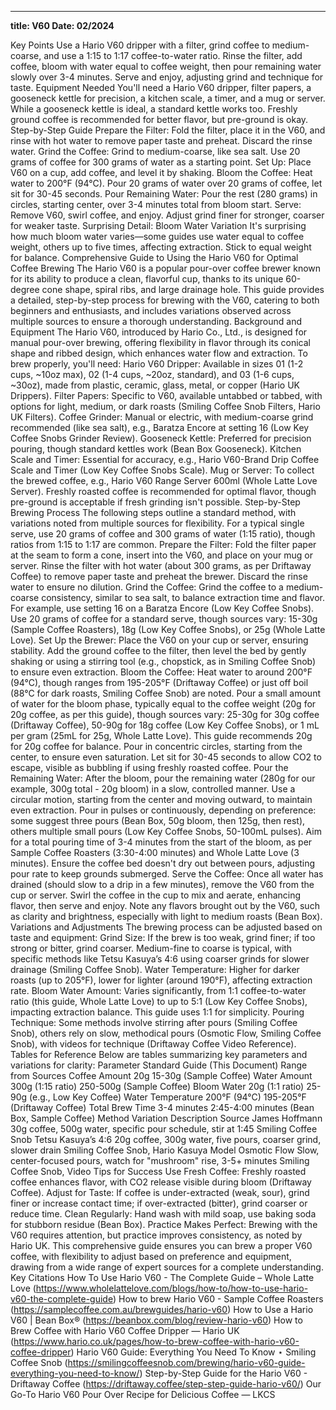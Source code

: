 ---
**title: V60
Date: 02/2024**



Key Points
Use a Hario V60 dripper with a filter, grind coffee to medium-coarse, and use a 1:15 to 1:17 coffee-to-water ratio.
Rinse the filter, add coffee, bloom with water equal to coffee weight, then pour remaining water slowly over 3-4 minutes.
Serve and enjoy, adjusting grind and technique for taste.
Equipment Needed
You'll need a Hario V60 dripper, filter papers, a gooseneck kettle for precision, a kitchen scale, a timer, and a mug or server. While a gooseneck kettle is ideal, a standard kettle works too. Freshly ground coffee is recommended for better flavor, but pre-ground is okay.
Step-by-Step Guide
Prepare the Filter: Fold the filter, place it in the V60, and rinse with hot water to remove paper taste and preheat. Discard the rinse water.
Grind the Coffee: Grind to medium-coarse, like sea salt. Use 20 grams of coffee for 300 grams of water as a starting point.
Set Up: Place V60 on a cup, add coffee, and level it by shaking.
Bloom the Coffee: Heat water to 200°F (94°C). Pour 20 grams of water over 20 grams of coffee, let sit for 30-45 seconds.
Pour Remaining Water: Pour the rest (280 grams) in circles, starting center, over 3-4 minutes total from bloom start.
Serve: Remove V60, swirl coffee, and enjoy. Adjust grind finer for stronger, coarser for weaker taste.
Surprising Detail: Bloom Water Variation
It's surprising how much bloom water varies—some guides use water equal to coffee weight, others up to five times, affecting extraction. Stick to equal weight for balance.
Comprehensive Guide to Using the Hario V60 for Optimal Coffee Brewing
The Hario V60 is a popular pour-over coffee brewer known for its ability to produce a clean, flavorful cup, thanks to its unique 60-degree cone shape, spiral ribs, and large drainage hole. This guide provides a detailed, step-by-step process for brewing with the V60, catering to both beginners and enthusiasts, and includes variations observed across multiple sources to ensure a thorough understanding.
Background and Equipment
The Hario V60, introduced by Hario Co., Ltd., is designed for manual pour-over brewing, offering flexibility in flavor through its conical shape and ribbed design, which enhances water flow and extraction. To brew properly, you'll need:
Hario V60 Dripper: Available in sizes 01 (1-2 cups, ~10oz max), 02 (1-4 cups, ~20oz, standard), and 03 (1-6 cups, ~30oz), made from plastic, ceramic, glass, metal, or copper (Hario UK Drippers).
Filter Papers: Specific to V60, available untabbed or tabbed, with options for light, medium, or dark roasts (Smiling Coffee Snob Filters, Hario UK Filters).
Coffee Grinder: Manual or electric, with medium-coarse grind recommended (like sea salt), e.g., Baratza Encore at setting 16 (Low Key Coffee Snobs Grinder Review).
Gooseneck Kettle: Preferred for precision pouring, though standard kettles work (Bean Box Gooseneck).
Kitchen Scale and Timer: Essential for accuracy, e.g., Hario V60-Brand Drip Coffee Scale and Timer (Low Key Coffee Snobs Scale).
Mug or Server: To collect the brewed coffee, e.g., Hario V60 Range Server 600ml (Whole Latte Love Server).
Freshly roasted coffee is recommended for optimal flavor, though pre-ground is acceptable if fresh grinding isn't possible.
Step-by-Step Brewing Process
The following steps outline a standard method, with variations noted from multiple sources for flexibility. For a typical single serve, use 20 grams of coffee and 300 grams of water (1:15 ratio), though ratios from 1:15 to 1:17 are common.
Prepare the Filter:
Fold the filter paper at the seam to form a cone, insert into the V60, and place on your mug or server.
Rinse the filter with hot water (about 300 grams, as per Driftaway Coffee) to remove paper taste and preheat the brewer. Discard the rinse water to ensure no dilution.
Grind the Coffee:
Grind the coffee to a medium-coarse consistency, similar to sea salt, to balance extraction time and flavor. For example, use setting 16 on a Baratza Encore (Low Key Coffee Snobs).
Use 20 grams of coffee for a standard serve, though sources vary: 15-30g (Sample Coffee Roasters), 18g (Low Key Coffee Snobs), or 25g (Whole Latte Love).
Set Up the Brewer:
Place the V60 on your cup or server, ensuring stability.
Add the ground coffee to the filter, then level the bed by gently shaking or using a stirring tool (e.g., chopstick, as in Smiling Coffee Snob) to ensure even extraction.
Bloom the Coffee:
Heat water to around 200°F (94°C), though ranges from 195-205°F (Driftaway Coffee) or just off boil (88°C for dark roasts, Smiling Coffee Snob) are noted.
Pour a small amount of water for the bloom phase, typically equal to the coffee weight (20g for 20g coffee, as per this guide), though sources vary: 25-30g for 30g coffee (Driftaway Coffee), 50-90g for 18g coffee (Low Key Coffee Snobs), or 1 mL per gram (25mL for 25g, Whole Latte Love). This guide recommends 20g for 20g coffee for balance.
Pour in concentric circles, starting from the center, to ensure even saturation. Let sit for 30-45 seconds to allow CO2 to escape, visible as bubbling if using freshly roasted coffee.
Pour the Remaining Water:
After the bloom, pour the remaining water (280g for our example, 300g total - 20g bloom) in a slow, controlled manner. Use a circular motion, starting from the center and moving outward, to maintain even extraction.
Pour in pulses or continuously, depending on preference: some suggest three pours (Bean Box, 50g bloom, then 125g, then rest), others multiple small pours (Low Key Coffee Snobs, 50-100mL pulses). Aim for a total pouring time of 3-4 minutes from the start of the bloom, as per Sample Coffee Roasters (3:30-4:00 minutes) and Whole Latte Love (3 minutes).
Ensure the coffee bed doesn't dry out between pours, adjusting pour rate to keep grounds submerged.
Serve the Coffee:
Once all water has drained (should slow to a drip in a few minutes), remove the V60 from the cup or server.
Swirl the coffee in the cup to mix and aerate, enhancing flavor, then serve and enjoy. Note any flavors brought out by the V60, such as clarity and brightness, especially with light to medium roasts (Bean Box).
Variations and Adjustments
The brewing process can be adjusted based on taste and equipment:
Grind Size: If the brew is too weak, grind finer; if too strong or bitter, grind coarser. Medium-fine to coarse is typical, with specific methods like Tetsu Kasuya’s 4:6 using coarser grinds for slower drainage (Smiling Coffee Snob).
Water Temperature: Higher for darker roasts (up to 205°F), lower for lighter (around 190°F), affecting extraction rate.
Bloom Water Amount: Varies significantly, from 1:1 coffee-to-water ratio (this guide, Whole Latte Love) to up to 5:1 (Low Key Coffee Snobs), impacting extraction balance. This guide uses 1:1 for simplicity.
Pouring Technique: Some methods involve stirring after pours (Smiling Coffee Snob), others rely on slow, methodical pours (Osmotic Flow, Smiling Coffee Snob), with videos for technique (Driftaway Coffee Video Reference).
Tables for Reference
Below are tables summarizing key parameters and variations for clarity:
Parameter
Standard Guide (This Document)
Range from Sources
Coffee Amount
20g
15-30g (Sample Coffee)
Water Amount
300g (1:15 ratio)
250-500g (Sample Coffee)
Bloom Water
20g (1:1 ratio)
25-90g (e.g., Low Key Coffee)
Water Temperature
200°F (94°C)
195-205°F (Driftaway Coffee)
Total Brew Time
3-4 minutes
2:45-4:00 minutes (Bean Box, Sample Coffee)
Method Variation
Description
Source
James Hoffmann
30g coffee, 500g water, specific pour schedule, stir at 1:45
Smiling Coffee Snob
Tetsu Kasuya’s 4:6
20g coffee, 300g water, five pours, coarser grind, slower drain
Smiling Coffee Snob, Hario Kasuya Model
Osmotic Flow
Slow, center-focused pours, watch for "mushroom" rise, 3-5+ minutes
Smiling Coffee Snob, Video
Tips for Success
Use Fresh Coffee: Freshly roasted coffee enhances flavor, with CO2 release visible during bloom (Driftaway Coffee).
Adjust for Taste: If coffee is under-extracted (weak, sour), grind finer or increase contact time; if over-extracted (bitter), grind coarser or reduce time.
Clean Regularly: Hand wash with mild soap, use baking soda for stubborn residue (Bean Box).
Practice Makes Perfect: Brewing with the V60 requires attention, but practice improves consistency, as noted by Hario UK.
This comprehensive guide ensures you can brew a proper V60 coffee, with flexibility to adjust based on preference and equipment, drawing from a wide range of expert sources for a complete understanding.
Key Citations
How To Use Hario V60 - The Complete Guide – Whole Latte Love (https://www.wholelattelove.com/blogs/how-to/how-to-use-hario-v60-the-complete-guide)
How to brew Hario V60 - Sample Coffee Roasters (https://samplecoffee.com.au/brewguides/hario-v60)
How to Use a Hario V60 | Bean Box® (https://beanbox.com/blog/review-hario-v60)
How to Brew Coffee with Hario V60 Coffee Dripper — Hario UK (https://www.hario.co.uk/pages/how-to-brew-coffee-with-hario-v60-coffee-dripper)
Hario V60 Guide: Everything You Need To Know ⋆ Smiling Coffee Snob (https://smilingcoffeesnob.com/brewing/hario-v60-guide-everything-you-need-to-know/)
Step-by-Step Guide for the Hario V60 - Driftaway Coffee (https://driftaway.coffee/step-step-guide-hario-v60/)
Our Go-To Hario V60 Pour Over Recipe for Delicious Coffee — LKCS 
